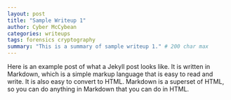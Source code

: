 ```yaml
---
layout: post
title: "Sample Writeup 1"
author: Cyber McCybean
categories: writeups
tags: forensics cryptography
summary: "This is a summary of sample writeup 1." # 200 char max
---
```


Here is an example post of what a Jekyll post looks like. It is written in Markdown, which is a simple markup language that is easy to read and write. It is also easy to convert to HTML. Markdown is a superset of HTML, so you can do anything in Markdown that you can do in HTML.
